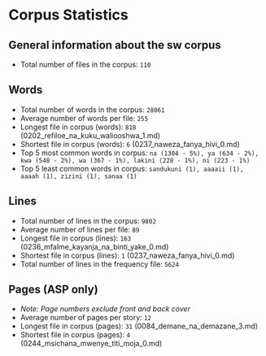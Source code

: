 # Corpus Statistics

## General information about the sw corpus
* Total number of files in the corpus: `110`

## Words
* Total number of words in the corpus: `28061`
* Average number of words per file: `255`
* Longest file in corpus (words): `818` (0202_refiloe_na_kuku_waliooshwa_1.md)
* Shortest file in corpus (words): `6` (0237_naweza_fanya_hivi_0.md)
* Top 5 most common words in corpus: `na (1304 - 5%), ya (634 - 2%), kwa (548 - 2%), wa (367 - 1%), lakini (228 - 1%), ni (223 - 1%)`
* Top 5 least common words in corpus: `sandukuni (1), aaaaii (1), aaaah (1), zizini (1), sanaa (1)`

## Lines
* Total number of lines in the corpus: `9802`
* Average number of lines per file: `89`
* Longest file in corpus (lines): `163` (0236_mfalme_kayanja_na_binti_yake_0.md)
* Shortest file in corpus (lines): `1` (0237_naweza_fanya_hivi_0.md)
* Total number of lines in the frequency file: `5624`

## Pages (ASP only)
* _Note: Page numbers exclude front and back cover_
* Average number of pages per story: `12`
* Longest file in corpus (pages): `31` (0084_demane_na_demazane_3.md)
* Shortest file in corpus (pages): `4` (0244_msichana_mwenye_titi_moja_0.md)
